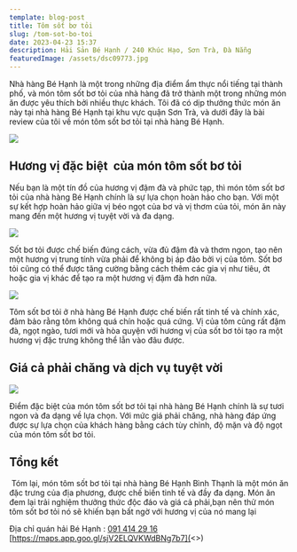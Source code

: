 ```yaml
---
template: blog-post
title: Tôm sốt bơ tỏi
slug: /tom-sot-bo-toi
date: 2023-04-23 15:37
description: Hải Sản Bé Hạnh / 240 Khúc Hạo, Sơn Trà, Đà Nẵng
featuredImage: /assets/dsc09773.jpg
---
```

Nhà hàng Bé Hạnh là một trong những địa điểm ẩm thực nổi tiếng tại thành phố, và món tôm sốt bơ tỏi của nhà hàng đã trở thành một trong những món ăn được yêu thích bởi nhiều thực khách. Tôi đã có dịp thưởng thức món ăn này tại nhà hàng Bé Hạnh tại khu vực quận Sơn Trà, và dưới đây là bài review của tôi về món tôm sốt bơ tỏi tại nhà hàng Bé Hạnh.

![](/assets/dsc09774.jpg)

## Hương vị đặc biệt  của món tôm sốt bơ tỏi

Nếu bạn là một tín đồ của hương vị đậm đà và phức tạp, thì món tôm sốt bơ tỏi của nhà hàng Bé Hạnh chính là sự lựa chọn hoàn hảo cho bạn. Với một sự kết hợp hoàn hảo giữa vị béo ngọt của bơ và vị thơm của tỏi, món ăn này mang đến một hương vị tuyệt vời và đa dạng.

![](/assets/dsc09779.jpg)

Sốt bơ tỏi được chế biến đúng cách, vừa đủ đậm đà và thơm ngon, tạo nên một hương vị trung tính vừa phải để không bị áp đảo bởi vị của tôm. Sốt bơ tỏi cũng có thể được tăng cường bằng cách thêm các gia vị như tiêu, ớt hoặc gia vị khác để tạo ra một hương vị đậm đà hơn nữa.

![](/assets/dsc09774.jpg)

Tôm sốt bơ tỏi ở nhà hàng Bé Hạnh được chế biến rất tinh tế và chính xác, đảm bảo rằng tôm không quá chín hoặc quá cứng. Vị của tôm cũng rất đậm đà, ngọt ngào, tươi mới và hòa quyện với hương vị của sốt bơ tỏi tạo ra một hương vị đặc trưng không thể lẫn vào đâu được.

## Giá cả phải chăng và dịch vụ tuyệt vời

![](/assets/dsc09780.jpg)

Điểm đặc biệt của món tôm sốt bơ tỏi tại nhà hàng Bé Hạnh chính là sự tươi ngon và đa dạng về lựa chọn. Với mức giá phải chăng, nhà hàng đáp ứng được sự lựa chọn của khách hàng bằng cách tùy chỉnh, độ mặn và độ ngọt của món tôm sốt bơ tỏi.

## Tổng kết

 Tóm lại, món tôm sốt bơ tỏi tại nhà hàng Bé Hạnh Bình Thạnh là một món ăn đặc trưng của địa phương, được chế biến tinh tế và đầy đa dạng. Món ăn đem lại trải nghiệm thưởng thức độc đáo và giá cả phải,bạn nên thử món tôm sốt bơ tỏi nó sẽ khiến bạn bất ngờ với hương vị của nó mang lại

Địa chỉ quán hải Bé Hạnh : [091 414 29 16](<>) [https://maps.app.goo.gl/sjV2ELQVKWdBNg7b7](<>)
